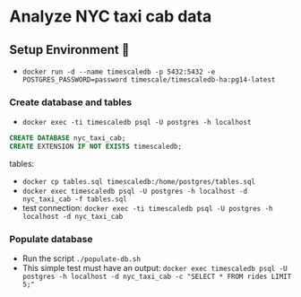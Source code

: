 # Analyze NYC taxi cab data

## Setup Environment :scroll:

- `docker run -d --name timescaledb -p 5432:5432 -e POSTGRES_PASSWORD=password timescale/timescaledb-ha:pg14-latest`

### Create database and tables
- `docker exec -ti timescaledb psql -U postgres -h localhost`
```SQL
CREATE DATABASE nyc_taxi_cab;
CREATE EXTENSION IF NOT EXISTS timescaledb;
```

tables: 
- `docker cp tables.sql timescaledb:/home/postgres/tables.sql`
- `docker exec timescaledb psql -U postgres -h localhost -d nyc_taxi_cab -f tables.sql`
- test connection: `docker exec -ti timescaledb psql -U postgres -h localhost -d nyc_taxi_cab`

### Populate database

- Run the script `./populate-db.sh`
- This simple test must have an output: `docker exec timescaledb psql -U postgres -h localhost -d nyc_taxi_cab -c "SELECT * FROM rides LIMIT 5;"`